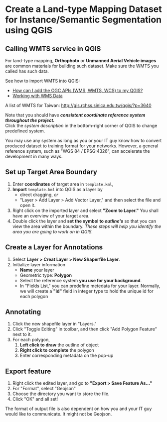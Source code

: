 # Create a Land-type Mapping Dataset for Instance/Semantic Segmentation using QGIS

## Calling WMTS service  in QGIS
For land-type mapping, **Orthophoto** or **Unmanned Aerial Vehicle images** are common materials for building such dataset. Make sure the WMTS you called has such data.

See how to import WMTS into QGIS:
* [How can I add the OGC APIs (WMS, WMTS, WCS) to my QGIS?](https://land.copernicus.eu/global/faq/how-can-i-add-ogc-apis-wms-wmts-wcs-my-qgis)
* [Working with WMS Data](https://www.qgistutorials.com/en/docs/working_with_wms.html)

A list of WMTS for Taiwan: http://gis.rchss.sinica.edu.tw/qgis/?p=3640

Note that you should have ***consistent coordinate reference system throughout the project.***\
Click the *system description* in the bottom-right corner of QGIS to change predefined system.

You may use any system as long as you or your IT guy know how to convert produced dataset to training format for your networks. However, a general reference system, such as "WGS 84 / EPSG:4326", can accelerate the development in many ways. 

## Set up Target Area Boundary 
1. Enter **coordinates** of target area in `template.kml`, 
2. **Import** `template.kml` into QGIS as a layer by 
    * direct dragging, *or*
    * "Layer > Add Layer > Add Vector Layer," and then select the file and open it.
3. Right click on the imported layer and select **"Zoom to Layer."** You shall have an overview of your target area.
4. Double click the layer and **set the symbol to *outline's*** so that you can view the area within the boundary.
_These steps will help you identify the area you are going to work on in QGIS._

## Create a Layer for Annotations
1. Select **Layer > Creat Layer > New Shaperfile Layer**.
2. Initialize layer information
    * **Name** your layer
    * Geometric type: **Polygon**
    * Select the reference system **you use for your background**.
    * In "Fields List," you can predefine metedata for your layer.
    Normally, we will create a **"id"** field in integer type to hold the unique id for each polygon

## Annotating
1. Click the new shapefile layer in "Layers."
2. Click "Toggle Editing" in toolbar, and then click "Add Polygon Feature" next to it.
3. For each polygon, 
    1. **Left click to draw** the outline of object
    2. **Right click to complete** the polygon
    3. Enter corresponding metadata on the pop-up

## Export feature
1. Right click the edited layer, and go to **"Export > Save Feature As..."**
2. For "Format", select "Geojson"
3. Choose the directory you want to store the file.
4. Click "OK" and all set!

The format of output file is also dependent on how you and your IT guy would like to communicate. It might not be Geojson.
